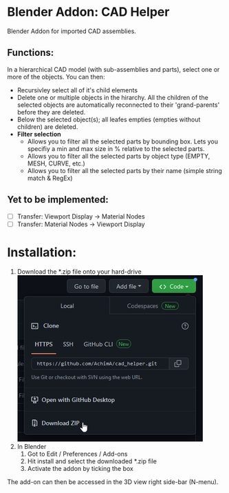 # Blender Addon: CAD Helper
Blender Addon for imported CAD assemblies.

## Functions:

In a hierarchical CAD model (with sub-assemblies and parts), select one or more of the objects. You can then:
* Recursivley select all of it's child elements
* Delete one or multiple objects in the hirarchy. All the children of the selected objects are automatically reconnected to their 'grand-parents' before they are deleted.
* Below the selected object(s); all leafes empties (empties without children) are deleted.
* **Filter selection**
    * Allows you to filter all the selected parts by bounding box. Lets you specifiy a min and max size in % relative to the selected parts.
    * Allows you to filter all the selected parts by object type (EMPTY, MESH, CURVE, etc.)
    * Allows you to filter all the selected parts by their name (simple string match & RegEx)


## Yet to be implemented:

- [ ] Transfer: Viewport Display -> Material Nodes
- [ ] Transfer: Material Nodes -> Viewport Display

# Installation:
1. Download the *.zip file onto your hard-drive  
    ![Markdown image](/images/download-addon.png)
1. In Blender
    1. Got to Edit / Preferences / Add-ons
    1. Hit install and select the downloaded *.zip file
    1. Activate the addon by ticking the box

The add-on can then be accessed in the 3D view right side-bar (N-menu).
